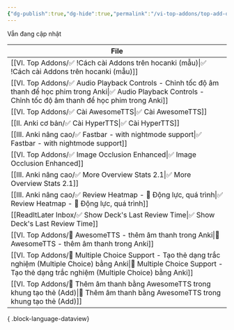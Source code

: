 ```yaml
---
{"dg-publish":true,"dg-hide":true,"permalink":"/vi-top-addons/top-add-ons-khuyen-nghi/","hide":true,"dgPassFrontmatter":true}
---
```




Vẫn đang cập nhật

| File                                                                                                                                                                                       |
| ------------------------------------------------------------------------------------------------------------------------------------------------------------------------------------------ |
| [[VI. Top Addons/✅ !Cách cài Addons trên hocanki (mẫu)\|✅ !Cách cài Addons trên hocanki (mẫu)]]                                                                                         |
| [[VI. Top Addons/✅ Audio Playback Controls - Chỉnh tốc độ âm thanh để học phim trong Anki\|✅ Audio Playback Controls - Chỉnh tốc độ âm thanh để học phim trong Anki]]                   |
| [[VI. Top Addons/✅ Cài AwesomeTTS\|✅ Cài AwesomeTTS]]                                                                                                                                   |
| [[II. Anki cơ bản/✅ Cài HyperTTS\|✅ Cài HyperTTS]]                                                                                                                                      |
| [[III. Anki nâng cao/✅ Fastbar - with nightmode support\|✅ Fastbar - with nightmode support]]                                                                                           |
| [[VI. Top Addons/✅ Image Occlusion Enhanced\|✅ Image Occlusion Enhanced]]                                                                                                               |
| [[III. Anki nâng cao/✅ More Overview Stats 2.1\|✅ More Overview Stats 2.1]]                                                                                                             |
| [[III. Anki nâng cao/✅ Review Heatmap - 💪 Động lực, quá trình\|✅ Review Heatmap - 💪 Động lực, quá trình]]                                                                             |
| [[ReadItLater Inbox/✅ Show Deck's Last Review Time\|✅ Show Deck's Last Review Time]]                                                                                                    |
| [[VI. Top Addons/👑 AwesomeTTS - thêm âm thanh trong Anki\|👑 AwesomeTTS - thêm âm thanh trong Anki]]                                                                                   |
| [[VI. Top Addons/👑 Multiple Choice Support - Tạo thẻ dạng trắc nghiệm (Multiple Choice) bằng Anki\|👑 Multiple Choice Support - Tạo thẻ dạng trắc nghiệm (Multiple Choice) bằng Anki]] |
| [[VI. Top Addons/👑 Thêm âm thanh bằng AwesomeTTS trong khung tạo thẻ (Add)\|👑 Thêm âm thanh bằng AwesomeTTS trong khung tạo thẻ (Add)]]                                               |

{ .block-language-dataview}